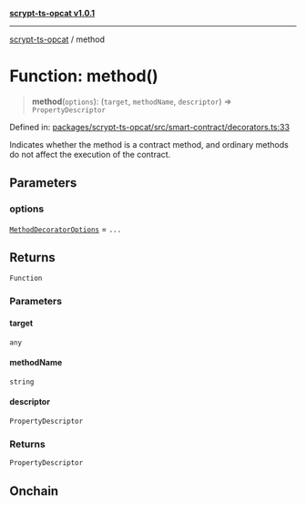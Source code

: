 [**scrypt-ts-opcat v1.0.1**](../README.md)

***

[scrypt-ts-opcat](../README.md) / method

# Function: method()

> **method**(`options`): (`target`, `methodName`, `descriptor`) => `PropertyDescriptor`

Defined in: [packages/scrypt-ts-opcat/src/smart-contract/decorators.ts:33](https://github.com/OPCAT-Labs/ts-tools/blob/2cea47af983eceafde930347ac310f78dee140a3/packages/scrypt-ts-opcat/src/smart-contract/decorators.ts#L33)

Indicates whether the method is a contract method, and ordinary methods do not affect the execution of the contract.

## Parameters

### options

[`MethodDecoratorOptions`](../interfaces/MethodDecoratorOptions.md) = `...`

## Returns

`Function`

### Parameters

#### target

`any`

#### methodName

`string`

#### descriptor

`PropertyDescriptor`

### Returns

`PropertyDescriptor`

## Onchain
